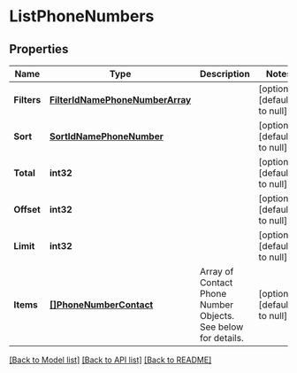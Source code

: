# ListPhoneNumbers

## Properties
Name | Type | Description | Notes
------------ | ------------- | ------------- | -------------
**Filters** | [**FilterIdNamePhoneNumberArray**](FilterIdNamePhoneNumberArray.md) |  | [optional] [default to null]
**Sort** | [**SortIdNamePhoneNumber**](SortIdNamePhoneNumber.md) |  | [optional] [default to null]
**Total** | **int32** |  | [optional] [default to null]
**Offset** | **int32** |  | [optional] [default to null]
**Limit** | **int32** |  | [optional] [default to null]
**Items** | [**[]PhoneNumberContact**](PhoneNumberContact.md) | Array of Contact Phone Number Objects. See below for details. | [optional] [default to null]

[[Back to Model list]](../README.md#documentation-for-models) [[Back to API list]](../README.md#documentation-for-api-endpoints) [[Back to README]](../README.md)



